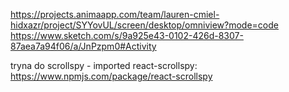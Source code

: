 https://projects.animaapp.com/team/lauren-cmiel-hidxazr/project/SYYovUL/screen/desktop/omniview?mode=code
https://www.sketch.com/s/9a925e43-0102-426d-8307-87aea7a94f06/a/JnPzpm0#Activity

tryna do scrollspy - imported react-scrollspy: https://www.npmjs.com/package/react-scrollspy